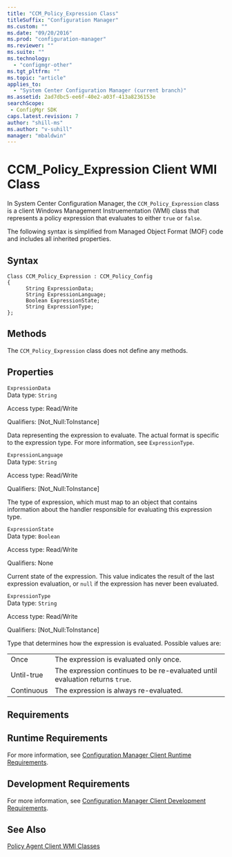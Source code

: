 ```yaml
---
title: "CCM_Policy_Expression Class"
titleSuffix: "Configuration Manager"
ms.custom: ""
ms.date: "09/20/2016"
ms.prod: "configuration-manager"
ms.reviewer: ""
ms.suite: ""
ms.technology:
  - "configmgr-other"
ms.tgt_pltfrm: ""
ms.topic: "article"
applies_to:
  - "System Center Configuration Manager (current branch)"
ms.assetid: 2ad7dbc5-ee6f-40e2-a03f-413a8236153esearchScope: - ConfigMgr SDK
caps.latest.revision: 7
author: "shill-ms"
ms.author: "v-suhill"
manager: "mbaldwin"
---
```

# CCM_Policy_Expression Client WMI Class
In System Center Configuration Manager, the `CCM_Policy_Expression` class is a client Windows Management Instruementation (WMI) class that represents a policy expression that evaluates to either `true` or `false`.  

 The following syntax is simplified from Managed Object Format (MOF) code and includes all inherited properties.  

## Syntax  

```  
Class CCM_Policy_Expression : CCM_Policy_Config  
{  
      String ExpressionData;  
      String ExpressionLanguage;  
      Boolean ExpressionState;  
      String ExpressionType;  
};  
```  

## Methods  
 The `CCM_Policy_Expression` class does not define any methods.  

## Properties  
 `ExpressionData`  
 Data type: `String`  

 Access type: Read/Write  

 Qualifiers: [Not_Null:ToInstance]  

 Data representing the expression to evaluate. The actual format is specific to the expression type. For more information, see `ExpressionType`.  

 `ExpressionLanguage`  
 Data type: `String`  

 Access type: Read/Write  

 Qualifiers: [Not_Null:ToInstance]  

 The type of expression, which must map to an object that contains information about the handler responsible for evaluating this expression type.  

 `ExpressionState`  
 Data type: `Boolean`  

 Access type: Read/Write  

 Qualifiers: None  

 Current state of the expression. This value indicates the result of the last expression evaluation, or `null` if the expression has never been evaluated.  

 `ExpressionType`  
 Data type: `String`  

 Access type: Read/Write  

 Qualifiers: [Not_Null:ToInstance]  

 Type that determines how the expression is evaluated. Possible values are:  

|||  
|-|-|  
|Once|The expression is evaluated only once.|  
|Until-true|The expression continues to be re-evaluated until evaluation returns `true`.|  
|Continuous|The expression is always re-evaluated.|  

## Requirements  

## Runtime Requirements  
 For more information, see [Configuration Manager Client Runtime Requirements](../../../../../develop/core/reqs/client-runtime-requirements.md).  

## Development Requirements  
 For more information, see [Configuration Manager Client Development Requirements](../../../../../develop/core/reqs/client-development-requirements.md).  

## See Also  
 [Policy Agent Client WMI Classes](../../../../../develop/reference/core/clients/client-classes/policy-agent-client-wmi-classes.md)

